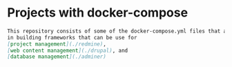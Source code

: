 # Projects with docker-compose
```markdown
This repository consists of some of the docker-compose.yml files that are used 
in building frameworks that can be use for 
[project management](./redmine),
[web content management](./drupal), and
[database management](./adminer)
```

